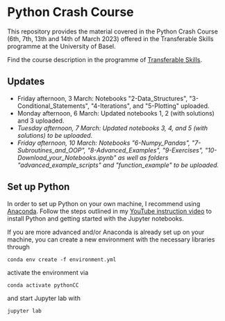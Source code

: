 # Python Crash Course

This repository provides the material covered in the Python Crash Course (6th, 7th, 13th and 14th of March 2023) offered in the Transferable Skills programme at the University of Basel.

Find the course description in the programme of [Transferable Skills](https://fortbildung.unibas.ch/courses/organizer/scientific-tools/python-crash-course-for-beginners-296174).

## Updates

* Friday afternoon, 3 March: Notebooks "2-Data_Structures", "3-Conditional_Statements", "4-Iterations", and "5-Plotting" uploaded.
* Monday afternoon, 6 March: Updated notebooks 1, 2 (with solutions) and 3 uploaded.
* *Tuesday afternoon, 7 March: Updated notebooks 3, 4, and 5 (with solutions) to be uploaded.*
* *Friday afternoon, 10 March: Notebooks "6-Numpy_Pandas", "7-Subroutines_and_OOP", "8-Advanced_Examples", "9-Exercises", "10-Download_your_Notebooks.ipynb" as well as folders "advanced_example_scripts" and "function_example" to be uploaded.*

## Set up Python

In order to set up Python on your own machine, I recommend using [Anaconda](https://www.anaconda.com/products/individual). Follow the steps outlined in my [YouTube instruction video](https://youtu.be/-RJnYbxVZTg) to install Python and getting started with the Jupyter notebooks.

If you are more advanced and/or Anaconda is already set up on your machine, you can create a new environment with the necessary libraries through

```
conda env create -f environment.yml
``` 

activate the environment via

```
conda activate pythonCC
``` 

and start Jupyter lab with

```
jupyter lab
``` 
